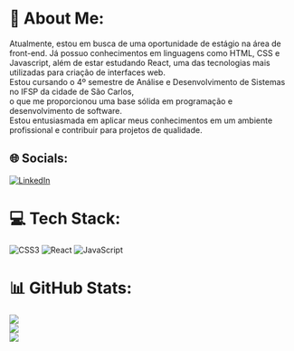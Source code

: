 # 💫 About Me:
Atualmente, estou em busca de uma oportunidade de estágio na área de front-end. Já possuo conhecimentos em linguagens como HTML, CSS e Javascript, além de estar estudando React, uma das tecnologias mais utilizadas para criação de interfaces web. <br>Estou cursando o 4º semestre de Análise e Desenvolvimento de Sistemas no IFSP da cidade de São Carlos, <br>o que me proporcionou uma base sólida em programação e desenvolvimento de software. <br>Estou entusiasmada em aplicar meus conhecimentos em um ambiente profissional e contribuir para projetos de qualidade.


## 🌐 Socials:
[![LinkedIn](https://img.shields.io/badge/LinkedIn-%230077B5.svg?logo=linkedin&logoColor=white)](https://linkedin.com/in/noah-rissatti) 

# 💻 Tech Stack:
![CSS3](https://img.shields.io/badge/css3-%231572B6.svg?style=flat&logo=css3&logoColor=white) ![React](https://img.shields.io/badge/react-%2320232a.svg?style=flat&logo=react&logoColor=%2361DAFB) ![JavaScript](https://img.shields.io/badge/javascript-%23323330.svg?style=flat&logo=javascript&logoColor=%23F7DF1E)
# 📊 GitHub Stats:
![](https://github-readme-stats.vercel.app/api?username=NoahRissatti&theme=jolly&hide_border=false&include_all_commits=false&count_private=false)<br/>
![](https://github-readme-streak-stats.herokuapp.com/?user=NoahRissatti&theme=jolly&hide_border=false)<br/>
![](https://github-readme-stats.vercel.app/api/top-langs/?username=NoahRissatti&theme=jolly&hide_border=false&include_all_commits=false&count_private=false&layout=compact)

<!-- Proudly created with GPRM ( https://gprm.itsvg.in ) -->
